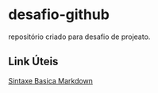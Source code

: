 # desafio-github
repositório criado para desafio de projeato.

## Link Úteis 
[Sintaxe Basica Markdown](https://www.markdownguide.org/basic-syntax/)
